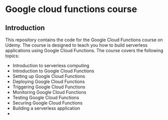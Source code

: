 # Google cloud functions course
## Introduction
This repository contains the code for the Google Cloud Functions course on Udemy. The course is designed to teach you how to build serverless applications using Google Cloud Functions. The course covers the following topics:
- Introduction to serverless computing
- Introduction to Google Cloud Functions
- Setting up Google Cloud Functions
- Deploying Google Cloud Functions
- Triggering Google Cloud Functions
- Monitoring Google Cloud Functions
- Testing Google Cloud Functions
- Securing Google Cloud Functions
- Building a serverless application
- 
